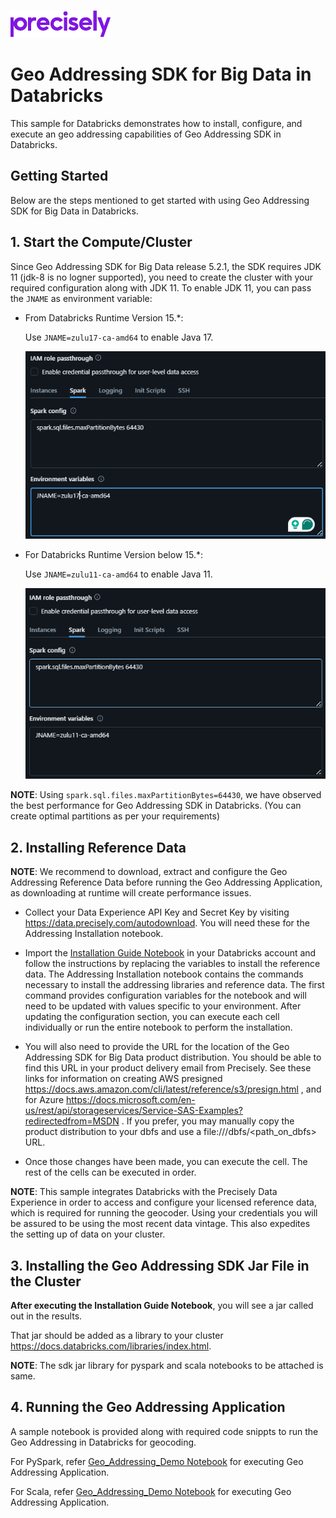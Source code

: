 ![Precisely](../Precisely_Logo.png)

# Geo Addressing SDK for Big Data in Databricks
This sample for Databricks demonstrates how to install, configure, and execute an geo addressing capabilities of Geo Addressing SDK in Databricks.

## Getting Started

Below are the steps mentioned to get started with using Geo Addressing SDK for Big Data in Databricks.

## 1. Start the Compute/Cluster
Since Geo Addressing SDK for Big Data release 5.2.1, the SDK requires JDK 11 (jdk-8 is no logner supported), you need to create the cluster with your required configuration along with JDK 11.
To enable JDK 11, you can pass the `JNAME` as environment variable:


- From Databricks Runtime Version 15.*:

    Use `JNAME=zulu17-ca-amd64` to enable Java 17.

    ![alt text](jname-17.png)

- For Databricks Runtime Version below 15.*: 

    Use `JNAME=zulu11-ca-amd64` to enable Java 11.
    
    ![alt text](jname11.png)

**NOTE**: Using `spark.sql.files.maxPartitionBytes=64430`, we have observed the best performance for Geo Addressing SDK in Databricks. (You can create optimal partitions as per your requirements) 

## 2. Installing Reference Data

**NOTE**: We recommend to download, extract and configure the Geo Addressing Reference Data before running the Geo Addressing Application, as downloading at runtime will create performance issues.

- Collect your Data Experience API Key and Secret Key by visiting https://data.precisely.com/autodownload.  You will need these for the Addressing Installation notebook.

- Import the [Installation Guide Notebook](./Installing_SDK_and_Reference_Data.ipynb) in your Databricks account and follow the instructions by replacing the variables to install the reference data.
The Addressing Installation notebook contains the commands necessary to install the addressing libraries and reference data. The first command provides configuration variables for the notebook and will need to be updated with values specific to your environment. After updating the configuration section, you can execute each cell individually or run the entire notebook to perform the installation.


- You will also need to provide the URL for the location of the Geo Addressing SDK for Big Data product distribution. You should be able to find this URL in your product delivery email from Precisely. See these links for information on creating AWS presigned https://docs.aws.amazon.com/cli/latest/reference/s3/presign.html , and for Azure https://docs.microsoft.com/en-us/rest/api/storageservices/Service-SAS-Examples?redirectedfrom=MSDN . If you prefer, you may manually copy the product distribution to your dbfs and use a file:///dbfs/<path_on_dbfs> URL.

- Once those changes have been made, you can execute the cell.
The rest of the cells can be executed in order.


**NOTE**: This sample integrates Databricks with the Precisely Data Experience in order to access and configure your licensed reference data, which is required for running the geocoder.  Using your credentials you will be assured to be using the most recent data vintage.  This also expedites the setting up of data on your cluster.


## 3. Installing the Geo Addressing SDK Jar File in the Cluster

<strong> After executing the Installation Guide Notebook</strong>, you will see a jar called out in the results.  

That jar should be added as a library to your cluster https://docs.databricks.com/libraries/index.html.


**NOTE**: The sdk jar library for pyspark and scala notebooks to be attached is same.


## 4. Running the Geo Addressing Application


A sample notebook is provided along with required code snippts to run the Geo Addressing in Databricks for geocoding.

For PySpark, refer [Geo_Addressing_Demo Notebook](./pyspark/Geo_Addressing_Demo.ipynb) for executing Geo Addressing Application.

For Scala, refer [Geo_Addressing_Demo Notebook](./scala/Geo_Addressing_Demo.scala) for executing Geo Addressing Application.
